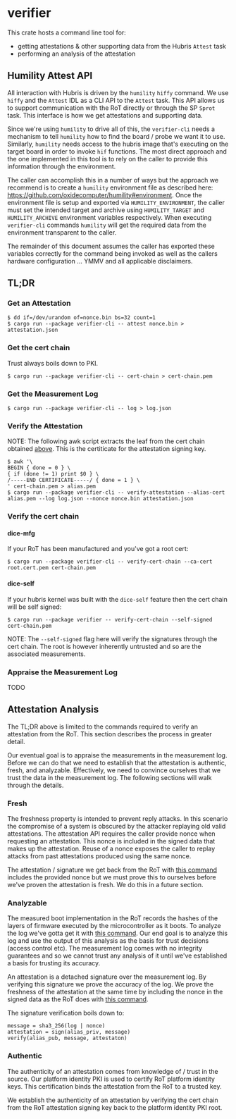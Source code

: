 # verifier

This crate hosts a command line tool for:
- getting attestations & other supporting data from the Hubris `Attest` task
- performing an analysis of the attestation

## Humility Attest API

All interaction with Hubris is driven by the `humility` `hiffy` command. We use
`hiffy` and the `Attest` IDL as a CLI API to the `Attest` task. This API allows
us to support communication with the RoT directly or through the SP `Sprot`
task. This interface is how we get attestations and supporting data.

Since we're using `humility` to drive all of this, the `verifier-cli` needs a
mechanism to tell `humility` how to find the board / probe we want it to use.
Similarly, `humility` needs access to the hubris image that's executing on the
target board in order to invoke `hif` functions. The most direct approach and
the one implemented in this tool is to rely on the caller to provide this
information through the environment.

The caller can accomplish this in a number of ways but the approach we
recommend is to create a `humility` environment file as described here:
https://github.com/oxidecomputer/humility#environment. Once the environment
file is setup and exported via `HUMILITY_ENVIRONMENT`, the caller must set the
intended target and archive using `HUMILITY_TARGET` and `HUMILITY_ARCHIVE`
environment variables respectively. When executing `verifier-cli` commands
`humility` will get the required data from the environment transparent to the
caller.

The remainder of this document assumes the caller has exported these variables
correctly for the command being invoked as well as the callers hardware
configuration ... YMMV and all applicable disclaimers.

## TL;DR

### Get an Attestation

```shell
$ dd if=/dev/urandom of=nonce.bin bs=32 count=1
$ cargo run --package verifier-cli -- attest nonce.bin > attestation.json
```

### Get the cert chain

Trust always boils down to PKI.

```shell
$ cargo run --package verifier-cli -- cert-chain > cert-chain.pem
```

### Get the Measurement Log

```shell
$ cargo run --package verifier-cli -- log > log.json
```

### Verify the Attestation
NOTE: The following awk script extracts the leaf from the cert chain obtained [above](#get-the-cert-chain).
This is the certiticate for the attestation signing key.

```shell
$ awk '\
BEGIN { done = 0 } \
{ if (done != 1) print $0 } \
/-----END CERTIFICATE-----/ { done = 1 } \
' cert-chain.pem > alias.pem
$ cargo run --package verifier-cli -- verify-attestation --alias-cert alias.pem --log log.json --nonce nonce.bin attestation.json
```

### Verify the cert chain

#### dice-mfg

If your RoT has been manufactured and you've got a root cert:

```shell
$ cargo run --package verifier-cli -- verify-cert-chain --ca-cert root.cert.pem cert-chain.pem
```

#### dice-self

If your hubris kernel was built with the `dice-self` feature then the cert
chain will be self signed:

```shell
$ cargo run --package verifier -- verify-cert-chain --self-signed cert-chain.pem
```

NOTE: The `--self-signed` flag here will verify the signatures through the cert
chain. The root is however inherently untrusted and so are the associated
measurements.

### Appraise the Measurement Log

TODO

## Attestation Analysis

The TL;DR above is limited to the commands required to verify an attestation
from the RoT. This section describes the process in greater detail.

Our eventual goal is to appraise the measurements in the measurement log.
Before we can do that we need to establish that the attestation is authentic,
fresh, and analyzable. Effectively, we need to convince ourselves that we trust
the data in the measurement log. The following sections will walk through the
details.

### Fresh

The freshness property is intended to prevent reply attacks. In this scenario
the compromise of a system is obscured by the attacker replaying old valid
attestations. The attestation API requires the caller provide nonce when
requesting an attestation. This nonce is included in the signed data that makes
up the attestation. Reuse of a nonce exposes the caller to replay attacks from
past attestations produced using the same nonce.

The attestation / signature we get back from the RoT with [this
command](#get-an-attestation) includes the provided nonce but we must prove
this to ourselves before we've proven the attestation is fresh. We do this in a
future section.

### Analyzable

The measured boot implementation in the RoT records the hashes of the layers of
firmware executed by the microcontroller as it boots. To analyze the log we've
gotta get it with [this command](#get-the-measurement-log). Our end goal is to
analyze this log and use the output of this analysis as the basis for trust
decisions (access control etc). The measurement log comes with no integrity
guarantees and so we cannot trust any analysis of it until we've established a
basis for trusting its accuracy.

An attestation is a detached signature over the measurement log. By verifying
this signature we prove the accuracy of the log. We prove the freshness of the
attestation at the same time by including the nonce in the signed data as the
RoT does with [this command](#verify-the-attestation).

The signature verification boils down to:
```
message = sha3_256(log | nonce)
attestation = sign(alias_priv, message)
verify(alias_pub, message, attestaton)
```

### Authentic

The authenticity of an attestation comes from knowledge of / trust in the source.
Our platform identity PKI is used to certify RoT platform identity keys.
This certification binds the attestation from the RoT to a trusted key.

We establish the authenticity of an attestation by verifying the cert chain
from the RoT attestation signing key back to the platform identity PKI root.
